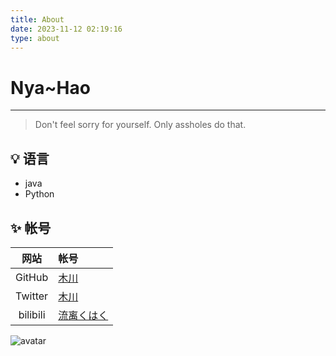 ```yaml
---
title: About
date: 2023-11-12 02:19:16
type: about
---
```


# Nya~Hao

---

> Don't feel sorry for yourself. 
>Only assholes do that.

## :bulb: 语言

-   java
-   Python

## :sparkles: 帐号

|   网站   | 帐号                                                                      |
| :------: | :------------------------------------------------------------------------ |
|  GitHub  | [木川](https://github.com/muchuan77)                                   |
| Twitter  | [木川](https://twitter.com/mchun54124464)                                |
| bilibili | [流离くはく](https://space.bilibili.com/28588973?spm_id_from=333.1007.0.0)|                                                             |

![avatar](/images/avatar.jpg)
